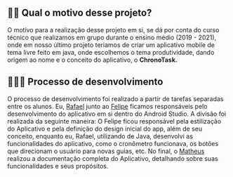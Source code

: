 ## 🐱‍🏍 Qual o motivo desse projeto?

O motivo para a realização desse projeto em si, se dá por conta do curso técnico que realizamos em grupo durante o ensino médio (2019 -  2021), onde em nosso último projeto teriamos de criar um aplicativo mobile de tema livre feito em java, onde escolhemos o tema produtividade, dando origem ao nome e o conceito do aplicativo, o **ChronoTask.**

## 👨🏽‍💻 Processo de desenvolvimento

O processo de desenvolvimento foi realizado a partir de tarefas separadas entre os alunos. Eu, [Rafael](https://github.com/Perkelion) junto ao [Felipe](https://github.com/Muratawga) ficamos responsáveis pelo desenvolvimento do aplicativo em si dentro do Android Studio. A divisão foi realizada da seguinte maneira: O Felipe ficou responsável pela estilização do Aplicativo e pela definição do design inicial do app, além de seu conceito, enquanto eu, Rafael, utilizando de Java, desenvolvi as funcionalidades do aplicativo, como o cronômetro funcionava, os botões que direcionam o usuário para novas guias, etc. No final, o [Matheus](https://github.com/Matheus767) realizou a documentação completa do Aplicativo, detalhando sobre suas funcionalidades e seus propósitos.
